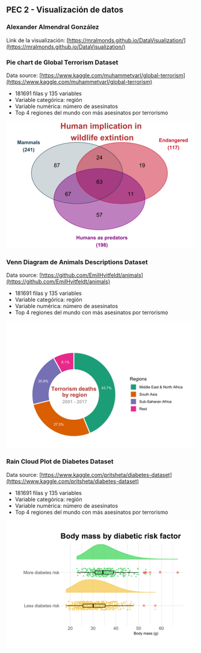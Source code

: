 ## PEC 2 - Visualización de datos

### Alexander Almendral González

Link de la visualización: [https://mralmonds.github.io/DataVisualization/](https://mralmonds.github.io/DataVisualization/) 
 
### Pie chart de Global Terrorism Dataset

Data source: [https://www.kaggle.com/muhammetvarl/global-terrorism](https://www.kaggle.com/muhammetvarl/global-terrorism)
- 181691 filas y 135 variables
- Variable categórica: región
- Variable numérica: número de asesinatos
- Top 4 regiones del mundo con más asesinatos por terrorismo

![plot of chunk pressure](VennDiagram.svg)


### Venn Diagram de Animals Descriptions Dataset

Data source: [https://github.com/EmilHvitfeldt/animals](https://github.com/EmilHvitfeldt/animals)

- 181691 filas y 135 variables
- Variable categórica: región
- Variable numérica: número de asesinatos
- Top 4 regiones del mundo con más asesinatos por terrorismo

![plot of chunk pressure](terrorism.svg)

### Rain Cloud Plot de Diabetes Dataset
Data source: [https://www.kaggle.com/pritsheta/diabetes-dataset](https://www.kaggle.com/pritsheta/diabetes-dataset)

- 181691 filas y 135 variables
- Variable categórica: región
- Variable numérica: número de asesinatos
- Top 4 regiones del mundo con más asesinatos por terrorismo

![plot of chunk pressure](rcloud.svg)

